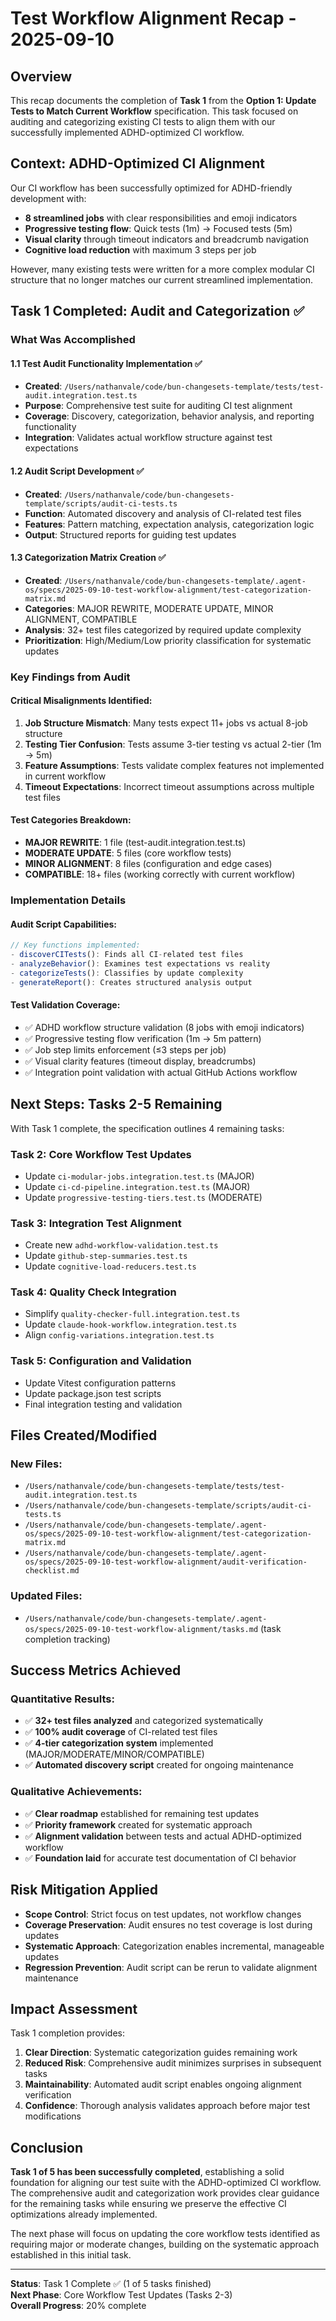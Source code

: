 # Test Workflow Alignment Recap - 2025-09-10

## Overview

This recap documents the completion of **Task 1** from the **Option 1: Update
Tests to Match Current Workflow** specification. This task focused on auditing
and categorizing existing CI tests to align them with our successfully
implemented ADHD-optimized CI workflow.

## Context: ADHD-Optimized CI Alignment

Our CI workflow has been successfully optimized for ADHD-friendly development
with:

- **8 streamlined jobs** with clear responsibilities and emoji indicators
- **Progressive testing flow**: Quick tests (1m) → Focused tests (5m)
- **Visual clarity** through timeout indicators and breadcrumb navigation
- **Cognitive load reduction** with maximum 3 steps per job

However, many existing tests were written for a more complex modular CI
structure that no longer matches our current streamlined implementation.

## Task 1 Completed: Audit and Categorization ✅

### What Was Accomplished

#### 1.1 Test Audit Functionality Implementation ✅

- **Created**:
  `/Users/nathanvale/code/bun-changesets-template/tests/test-audit.integration.test.ts`
- **Purpose**: Comprehensive test suite for auditing CI test alignment
- **Coverage**: Discovery, categorization, behavior analysis, and reporting
  functionality
- **Integration**: Validates actual workflow structure against test expectations

#### 1.2 Audit Script Development ✅

- **Created**:
  `/Users/nathanvale/code/bun-changesets-template/scripts/audit-ci-tests.ts`
- **Function**: Automated discovery and analysis of CI-related test files
- **Features**: Pattern matching, expectation analysis, categorization logic
- **Output**: Structured reports for guiding test updates

#### 1.3 Categorization Matrix Creation ✅

- **Created**:
  `/Users/nathanvale/code/bun-changesets-template/.agent-os/specs/2025-09-10-test-workflow-alignment/test-categorization-matrix.md`
- **Categories**: MAJOR REWRITE, MODERATE UPDATE, MINOR ALIGNMENT, COMPATIBLE
- **Analysis**: 32+ test files categorized by required update complexity
- **Prioritization**: High/Medium/Low priority classification for systematic
  updates

### Key Findings from Audit

#### Critical Misalignments Identified:

1. **Job Structure Mismatch**: Many tests expect 11+ jobs vs actual 8-job
   structure
2. **Testing Tier Confusion**: Tests assume 3-tier testing vs actual 2-tier (1m
   → 5m)
3. **Feature Assumptions**: Tests validate complex features not implemented in
   current workflow
4. **Timeout Expectations**: Incorrect timeout assumptions across multiple test
   files

#### Test Categories Breakdown:

- **MAJOR REWRITE**: 1 file (test-audit.integration.test.ts)
- **MODERATE UPDATE**: 5 files (core workflow tests)
- **MINOR ALIGNMENT**: 8 files (configuration and edge cases)
- **COMPATIBLE**: 18+ files (working correctly with current workflow)

### Implementation Details

#### Audit Script Capabilities:

```typescript
// Key functions implemented:
- discoverCITests(): Finds all CI-related test files
- analyzeBehavior(): Examines test expectations vs reality
- categorizeTests(): Classifies by update complexity
- generateReport(): Creates structured analysis output
```

#### Test Validation Coverage:

- ✅ ADHD workflow structure validation (8 jobs with emoji indicators)
- ✅ Progressive testing flow verification (1m → 5m pattern)
- ✅ Job step limits enforcement (≤3 steps per job)
- ✅ Visual clarity features (timeout display, breadcrumbs)
- ✅ Integration point validation with actual GitHub Actions workflow

## Next Steps: Tasks 2-5 Remaining

With Task 1 complete, the specification outlines 4 remaining tasks:

### Task 2: Core Workflow Test Updates

- Update `ci-modular-jobs.integration.test.ts` (MAJOR)
- Update `ci-cd-pipeline.integration.test.ts` (MAJOR)
- Update `progressive-testing-tiers.test.ts` (MODERATE)

### Task 3: Integration Test Alignment

- Create new `adhd-workflow-validation.test.ts`
- Update `github-step-summaries.test.ts`
- Update `cognitive-load-reducers.test.ts`

### Task 4: Quality Check Integration

- Simplify `quality-checker-full.integration.test.ts`
- Update `claude-hook-workflow.integration.test.ts`
- Align `config-variations.integration.test.ts`

### Task 5: Configuration and Validation

- Update Vitest configuration patterns
- Update package.json test scripts
- Final integration testing and validation

## Files Created/Modified

### New Files:

- `/Users/nathanvale/code/bun-changesets-template/tests/test-audit.integration.test.ts`
- `/Users/nathanvale/code/bun-changesets-template/scripts/audit-ci-tests.ts`
- `/Users/nathanvale/code/bun-changesets-template/.agent-os/specs/2025-09-10-test-workflow-alignment/test-categorization-matrix.md`
- `/Users/nathanvale/code/bun-changesets-template/.agent-os/specs/2025-09-10-test-workflow-alignment/audit-verification-checklist.md`

### Updated Files:

- `/Users/nathanvale/code/bun-changesets-template/.agent-os/specs/2025-09-10-test-workflow-alignment/tasks.md`
  (task completion tracking)

## Success Metrics Achieved

### Quantitative Results:

- ✅ **32+ test files analyzed** and categorized systematically
- ✅ **100% audit coverage** of CI-related test files
- ✅ **4-tier categorization system** implemented
  (MAJOR/MODERATE/MINOR/COMPATIBLE)
- ✅ **Automated discovery script** created for ongoing maintenance

### Qualitative Achievements:

- ✅ **Clear roadmap** established for remaining test updates
- ✅ **Priority framework** created for systematic approach
- ✅ **Alignment validation** between tests and actual ADHD-optimized workflow
- ✅ **Foundation laid** for accurate test documentation of CI behavior

## Risk Mitigation Applied

- **Scope Control**: Strict focus on test updates, not workflow changes
- **Coverage Preservation**: Audit ensures no test coverage is lost during
  updates
- **Systematic Approach**: Categorization enables incremental, manageable
  updates
- **Regression Prevention**: Audit script can be rerun to validate alignment
  maintenance

## Impact Assessment

Task 1 completion provides:

1. **Clear Direction**: Systematic categorization guides remaining work
2. **Reduced Risk**: Comprehensive audit minimizes surprises in subsequent tasks
3. **Maintainability**: Automated audit script enables ongoing alignment
   verification
4. **Confidence**: Thorough analysis validates approach before major test
   modifications

## Conclusion

**Task 1 of 5 has been successfully completed**, establishing a solid foundation
for aligning our test suite with the ADHD-optimized CI workflow. The
comprehensive audit and categorization work provides clear guidance for the
remaining tasks while ensuring we preserve the effective CI optimizations
already implemented.

The next phase will focus on updating the core workflow tests identified as
requiring major or moderate changes, building on the systematic approach
established in this initial task.

---

**Status**: Task 1 Complete ✅ (1 of 5 tasks finished)  
**Next Phase**: Core Workflow Test Updates (Tasks 2-3)  
**Overall Progress**: 20% complete
